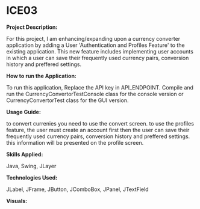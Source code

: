 # ICE03

**Project Description:**

For this project, I am enhancing/expanding upon a currency converter application by adding a User 'Authentication and Profiles Feature' to the existing application. This new feature includes implementing user accounts in which a user can save their frequently used currency pairs, conversion history and preffered settings.

**How to run the Application:**

To run this application, Replace the API key in API_ENDPOINT.
Compile and run the CurrencyConvertorTestConsole class for the console version or CurrencyConvertorTest class for the GUI version.

**Usage Guide:**

to convert currenies you need to use the convert screen. to use the profiles feature, the user must create an account first then the user can save their frequently used currency pairs, conversion history and preffered settings. this information will be presented on the profile screen. 


**Skills Applied:**

Java, Swing, JLayer

**Technologies Used:**

 JLabel, JFrame, JButton, JComboBox, JPanel, JTextField

**Visuals:**


